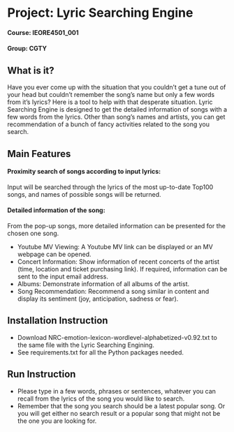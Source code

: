 # Project: Lyric Searching Engine
#### Course: IEORE4501_001
#### Group: CGTY

## What is it?
Have you ever come up with the situation that you couldn’t get a tune out of your head but couldn’t remember the song’s name but only a few words from it’s lyrics? Here is a tool to help with that desperate situation. Lyric Searching Engine is designed to get the detailed information of songs with a few words from the lyrics. Other than song’s names and artists, you can get recommendation of a bunch of fancy activities related to the song you search.

## Main Features

#### Proximity search of songs according to input lyrics:
Input will be searched through the lyrics of the most up-to-date Top100 songs, and names of possible songs will be returned.
#### Detailed information of the song:
From the pop-up songs, more detailed information can be presented for the chosen one song.
* Youtube MV Viewing: A Youtube MV link can be displayed or an MV webpage can be opened.
* Concert Information: Show information of recent concerts of the artist (time, location and ticket purchasing link). If required, information can be sent to the input email address.
* Albums: Demonstrate information of all albums of the artist.
* Song Recommendation: Recommend a song similar in content and display its sentiment (joy, anticipation, sadness or fear).

## Installation Instruction

 - Download NRC-emotion-lexicon-wordlevel-alphabetized-v0.92.txt to the same file with the Lyric Searching Engining.
 - See requirements.txt for all the Python packages needed.
 
## Run Instruction
 - Please type in a few words, phrases or sentences, whatever you can recall from the lyrics of the song you would like to search.
 - Remember that the song you search should be a latest popular song. Or you will get either no search result or a popular song that might not be the one you are looking for.
 
